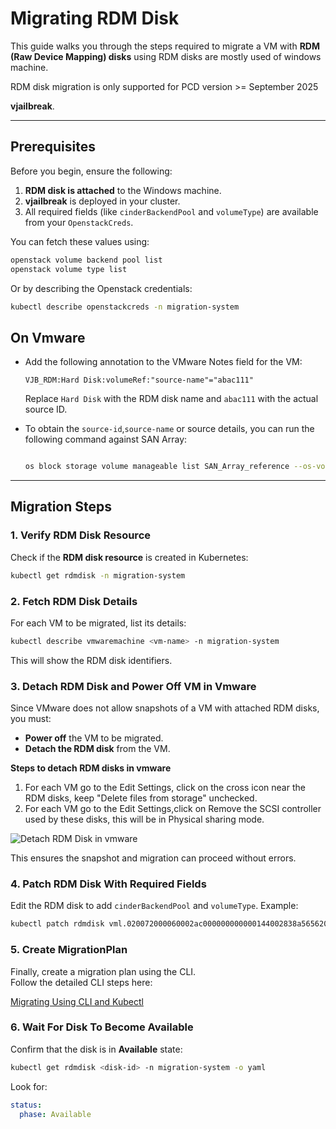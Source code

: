 # Migrating RDM Disk

This guide walks you through the steps required to migrate a VM with **RDM (Raw Device Mapping) disks** using 
RDM disks are mostly used of windows machine.

RDM disk migration is only supported for PCD version >= September 2025

**vjailbreak**.  

---

## Prerequisites

Before you begin, ensure the following:  

1. **RDM disk is attached** to the Windows machine.  
2. **vjailbreak** is deployed in your cluster.  
3. All required fields (like `cinderBackendPool` and `volumeType`) are available from your `OpenstackCreds`.  

You can fetch these values using:  

```bash
openstack volume backend pool list
openstack volume type list
```

Or by describing the Openstack credentials:  

```bash
kubectl describe openstackcreds -n migration-system
```

## On Vmware 

- Add the following annotation to the VMware Notes field for the VM:
  ```
  VJB_RDM:Hard Disk:volumeRef:"source-name"="abac111"
  ```
  Replace `Hard Disk` with the RDM disk name and `abac111` with the actual source ID.

- To obtain the `source-id`,`source-name` or source details, you can run the following command against SAN Array:

  ```bash

  os block storage volume manageable list SAN_Array_reference --os-volume-api-version 3.8

  ```

---

## Migration Steps

### 1. Verify RDM Disk Resource
Check if the **RDM disk resource** is created in Kubernetes:  

```bash
kubectl get rdmdisk -n migration-system
```

### 2. Fetch RDM Disk Details
For each VM to be migrated, list its details:  

```bash
kubectl describe vmwaremachine <vm-name> -n migration-system
```

This will show the RDM disk identifiers.

### 3. Detach RDM Disk and Power Off VM in Vmware
Since VMware does not allow snapshots of a VM with attached RDM disks, you must:  

- **Power off** the VM to be migrated.  
- **Detach the RDM disk** from the VM.  

**Steps to detach RDM disks in vmware**

1) For each VM go to the Edit Settings, click on the cross icon near the RDM disks, keep "Delete files from storage" unchecked.
2) For each VM go to the Edit Settings,click on Remove the SCSI controller used by these disks, this will be in Physical sharing mode.

![Detach RDM Disk in vmware](https://github.com/rishabh625/vjailbreak/blob/docs/rdm-migration-guide/docs/src/assets/vmware-removing-rdm-disk.png)

This ensures the snapshot and migration can proceed without errors.

### 4. Patch RDM Disk With Required Fields
Edit the RDM disk to add `cinderBackendPool` and `volumeType`. Example:  

```bash
kubectl patch rdmdisk vml.020072000060002ac000000000000144002838a5656202020 -n migration-system -p '{"spec":{"openstackVolumeRef":{"cinderBackendPool":"backendpool_name","volumeType":"volume_type"}}}' --type=merge
```

### 5. Create MigrationPlan
Finally, create a migration plan using the CLI.  
Follow the detailed CLI steps here:  

[Migrating Using CLI and Kubectl](https://platform9.github.io/vjailbreak/guides/cli-api/migrating_using_cli_and_kubectl/)  


### 6. Wait For Disk To Become Available
Confirm that the disk is in **Available** state:  

```bash
kubectl get rdmdisk <disk-id> -n migration-system -o yaml
```

Look for:  

```yaml
status:
  phase: Available
```

